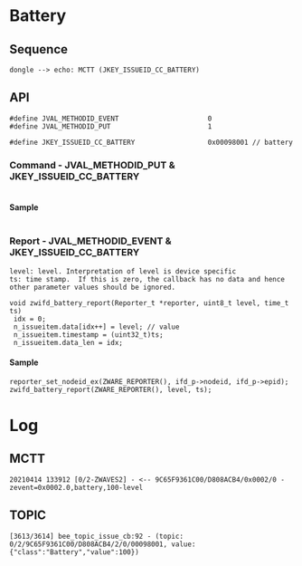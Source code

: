 # Battery
## Sequence

   ```sequence
   dongle --> echo: MCTT (JKEY_ISSUEID_CC_BATTERY)
   ```

## API
   ```
#define JVAL_METHODID_EVENT                      0
#define JVAL_METHODID_PUT                        1

#define JKEY_ISSUEID_CC_BATTERY                  0x00098001 // battery
   ```
### Command - JVAL_METHODID_PUT & JKEY_ISSUEID_CC_BATTERY
   ```

   ```
#### Sample
   ```

   ```
### Report - JVAL_METHODID_EVENT & JKEY_ISSUEID_CC_BATTERY
   ```
level: level. Interpretation of level is device specific
ts: time stamp.  If this is zero, the callback has no data and hence other parameter values should be ignored.

void zwifd_battery_report(Reporter_t *reporter, uint8_t level, time_t ts)
	idx = 0;
	n_issueitem.data[idx++] = level; // value
	n_issueitem.timestamp = (uint32_t)ts;
	n_issueitem.data_len = idx;
   ```
#### Sample
   ```
reporter_set_nodeid_ex(ZWARE_REPORTER(), ifd_p->nodeid, ifd_p->epid);
zwifd_battery_report(ZWARE_REPORTER(), level, ts);
   ```

# Log
## MCTT
   ```
20210414 133912 [0/2-ZWAVES2] - <-- 9C65F9361C00/D808ACB4/0x0002/0 - zevent=0x0002.0,battery,100-level
   ```

## TOPIC
   ```
[3613/3614] bee_topic_issue_cb:92 - (topic: 0/2/9C65F9361C00/D808ACB4/2/0/00098001, value: {"class":"Battery","value":100})
   ```

